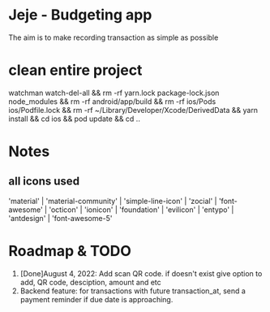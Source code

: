 # Jeje - Budgeting app
The aim is to make recording transaction as simple as possible

# clean entire project
watchman watch-del-all && rm -rf yarn.lock package-lock.json node_modules && rm -rf android/app/build && rm -rf ios/Pods ios/Podfile.lock && rm -rf ~/Library/Developer/Xcode/DerivedData && yarn install && cd ios && pod update && cd ..

# Notes
## all icons used
 'material' | 'material-community' | 'simple-line-icon' | 'zocial' | 'font-awesome' | 'octicon' | 'ionicon' | 'foundation' | 'evilicon' | 'entypo' | 'antdesign' | 'font-awesome-5'


# Roadmap & TODO
1. [Done]August 4, 2022: Add scan QR code. if doesn't exist give option to add, QR code, desciption, amount and etc
2. Backend feature: for transactions with future transaction_at, send a payment reminder if due date is approaching.




